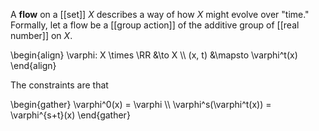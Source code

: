 A **flow** on a [[set]] $X$ describes a way of how $X$ might evolve over "time." Formally, let a flow be a [[group action]] of the additive group of [[real number]] on $X$.

\begin{align}
\varphi: X \times \RR &\to X \\\\
(x, t) &\mapsto \varphi^t(x)
\end{align}

The constraints are that

\begin{gather}
\varphi^0(x) = \varphi \\\\
\varphi\^s(\varphi^t(x)) = \varphi^{s+t}(x)
\end{gather}